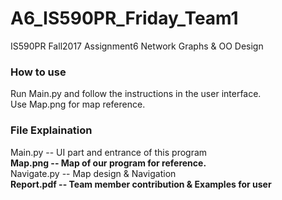 # A6_IS590PR_Friday_Team1
IS590PR Fall2017 Assignment6 Network Graphs &amp; OO Design

### How to use
Run Main.py and follow the instructions in the user interface.  
Use Map.png for map reference.

### File Explaination
Main.py -- UI part and entrance of this program  
**Map.png -- Map of our program for reference.**  
Navigate.py -- Map design & Navigation  
**Report.pdf -- Team member contribution & Examples for user**

